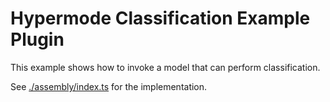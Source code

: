 # Hypermode Classification Example Plugin

This example shows how to invoke a model that can perform classification.

See [./assembly/index.ts](./assembly/index.ts) for the implementation.
